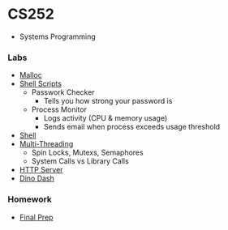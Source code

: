# CS252
- Systems Programming
### Labs
- [Malloc](https://github.com/Changer098/CS-Purdue/tree/master/CS252/Labs/Lab%201)
- [Shell Scripts](https://github.com/Changer098/CS-Purdue/tree/master/CS252/Labs/Lab%202)
	- Passwork Checker
		- Tells you how strong your password is
	- Process Monitor
		- Logs activity (CPU & memory usage)
		- Sends email when process exceeds usage threshold
- [Shell](https://github.com/Changer098/CS-Purdue/tree/master/CS252/Labs/Lab%203)
- [Multi-Threading](https://github.com/Changer098/CS-Purdue/tree/master/CS252/Labs/Lab%204)
	- Spin Locks, Mutexs, Semaphores
	- System Calls vs Library Calls
- [HTTP Server](https://github.com/Changer098/CS-Purdue/tree/master/CS252/Labs/Lab%205)
- [Dino Dash](https://github.com/Changer098/CS252-lab6/tree/1203e138979870555d7bb3381e6afb31400bd298)
### Homework
- [Final Prep](https://github.com/Changer098/CS-Purdue/blob/master/CS252/Homework/CS252FinalReviewHomework.docx)

